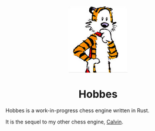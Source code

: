 <p align="center"><img src="resources/hobbes.png" width="160"></p>

# <div align="center"> Hobbes </div>

Hobbes is a work-in-progress chess engine written in Rust.

It is the sequel to my other chess engine, [Calvin](https://github.com/kelseyde/calvin-chess-engine).


